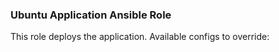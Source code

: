 ### Ubuntu Application Ansible Role

This role deploys the application. Available configs to override:

```yaml

```
